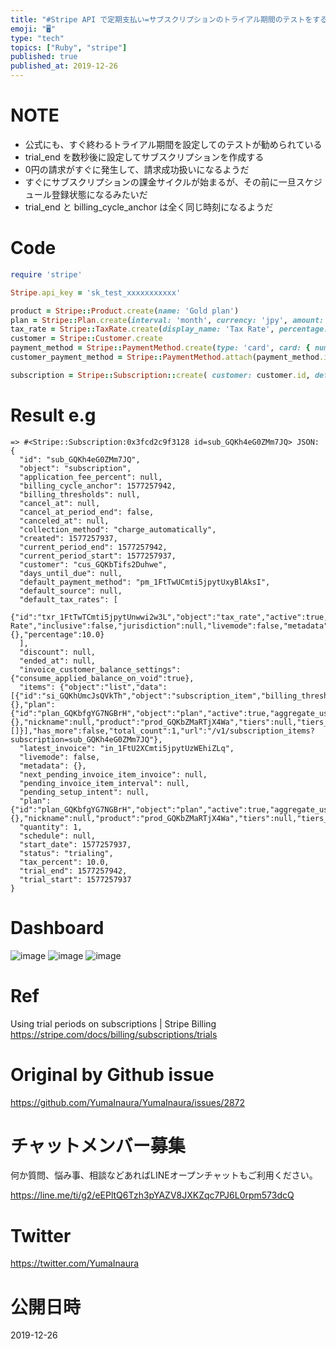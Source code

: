 ```yaml
---
title: "#Stripe API で定期支払い=サブスクリプションのトライアル期間のテストをする  ( #Ruby )"
emoji: "🖥"
type: "tech"
topics: ["Ruby", "stripe"]
published: true
published_at: 2019-12-26
---
```


# NOTE

- 公式にも、すぐ終わるトライアル期間を設定してのテストが勧められている
- trial_end を数秒後に設定してサブスクリプションを作成する
- 0円の請求がすぐに発生して、請求成功扱いになるようだ
- すぐにサブスクリプションの課金サイクルが始まるが、その前に一旦スケジュール登録状態になるみたいだ
- trial_end と billing_cycle_anchor は全く同じ時刻になるようだ

# Code

```rb
require 'stripe'

Stripe.api_key = 'sk_test_xxxxxxxxxxx'

product = Stripe::Product.create(name: 'Gold plan')
plan = Stripe::Plan.create(interval: 'month', currency: 'jpy', amount: 1000, product: product.id)
tax_rate = Stripe::TaxRate.create(display_name: 'Tax Rate', percentage: 10.0, inclusive: false)
customer = Stripe::Customer.create
payment_method = Stripe::PaymentMethod.create(type: 'card', card: { number: '4242424242424242', exp_year: 2030, exp_month: 01})
customer_payment_method = Stripe::PaymentMethod.attach(payment_method.id, customer: customer.id)

subscription = Stripe::Subscription::create( customer: customer.id, default_payment_method: customer_payment_method.id, items: [{ plan: plan.id }], default_tax_rates: [tax_rate], trial_end: (Time.now.to_i + 5) )

```

# Result e.g

```
=> #<Stripe::Subscription:0x3fcd2c9f3128 id=sub_GQKh4eG0ZMm7JQ> JSON: {
  "id": "sub_GQKh4eG0ZMm7JQ",
  "object": "subscription",
  "application_fee_percent": null,
  "billing_cycle_anchor": 1577257942,
  "billing_thresholds": null,
  "cancel_at": null,
  "cancel_at_period_end": false,
  "canceled_at": null,
  "collection_method": "charge_automatically",
  "created": 1577257937,
  "current_period_end": 1577257942,
  "current_period_start": 1577257937,
  "customer": "cus_GQKbTifs2Duhwe",
  "days_until_due": null,
  "default_payment_method": "pm_1FtTwUCmti5jpytUxyBlAksI",
  "default_source": null,
  "default_tax_rates": [
    {"id":"txr_1FtTwTCmti5jpytUnwwi2w3L","object":"tax_rate","active":true,"created":1577257561,"description":null,"display_name":"Tax Rate","inclusive":false,"jurisdiction":null,"livemode":false,"metadata":{},"percentage":10.0}
  ],
  "discount": null,
  "ended_at": null,
  "invoice_customer_balance_settings": {"consume_applied_balance_on_void":true},
  "items": {"object":"list","data":[{"id":"si_GQKhUmcJsQVkTh","object":"subscription_item","billing_thresholds":null,"created":1577257937,"metadata":{},"plan":{"id":"plan_GQKbfgYG7NGBrH","object":"plan","active":true,"aggregate_usage":null,"amount":1000,"amount_decimal":"1000","billing_scheme":"per_unit","created":1577257561,"currency":"jpy","interval":"month","interval_count":1,"livemode":false,"metadata":{},"nickname":null,"product":"prod_GQKbZMaRTjX4Wa","tiers":null,"tiers_mode":null,"transform_usage":null,"trial_period_days":null,"usage_type":"licensed"},"quantity":1,"subscription":"sub_GQKh4eG0ZMm7JQ","tax_rates":[]}],"has_more":false,"total_count":1,"url":"/v1/subscription_items?subscription=sub_GQKh4eG0ZMm7JQ"},
  "latest_invoice": "in_1FtU2XCmti5jpytUzWEhiZLq",
  "livemode": false,
  "metadata": {},
  "next_pending_invoice_item_invoice": null,
  "pending_invoice_item_interval": null,
  "pending_setup_intent": null,
  "plan": {"id":"plan_GQKbfgYG7NGBrH","object":"plan","active":true,"aggregate_usage":null,"amount":1000,"amount_decimal":"1000","billing_scheme":"per_unit","created":1577257561,"currency":"jpy","interval":"month","interval_count":1,"livemode":false,"metadata":{},"nickname":null,"product":"prod_GQKbZMaRTjX4Wa","tiers":null,"tiers_mode":null,"transform_usage":null,"trial_period_days":null,"usage_type":"licensed"},
  "quantity": 1,
  "schedule": null,
  "start_date": 1577257937,
  "status": "trialing",
  "tax_percent": 10.0,
  "trial_end": 1577257942,
  "trial_start": 1577257937
}
```

# Dashboard

![image](https://user-images.githubusercontent.com/13635059/71436625-a3033a80-2731-11ea-9267-7fb39c035ea6.png)
![image](https://user-images.githubusercontent.com/13635059/71436627-a39bd100-2731-11ea-8b03-692dd17d656f.png)
![image](https://user-images.githubusercontent.com/13635059/71436629-a4346780-2731-11ea-957f-d27b2343642b.png)

# Ref

Using trial periods on subscriptions | Stripe Billing
https://stripe.com/docs/billing/subscriptions/trials

# Original by Github issue

https://github.com/YumaInaura/YumaInaura/issues/2872








<!-- Update From Qiita API -->

# チャットメンバー募集


何か質問、悩み事、相談などあればLINEオープンチャットもご利用ください。

https://line.me/ti/g2/eEPltQ6Tzh3pYAZV8JXKZqc7PJ6L0rpm573dcQ





# Twitter


https://twitter.com/YumaInaura


<!-- Update From Qiita API -->



# 公開日時

2019-12-26

